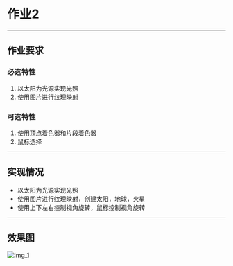 # 作业2
-------------
## 作业要求
### 必选特性
1. 以太阳为光源实现光照
2. 使用图片进行纹理映射 
### 可选特性
1. 使用顶点着色器和片段着色器
2. 鼠标选择 
-------------
## 实现情况
- 以太阳为光源实现光照
- 使用图片进行纹理映射，创建太阳，地球，火星 
- 使用上下左右控制视角旋转，鼠标控制视角旋转
------------
## 效果图
![img_1](https://user-images.githubusercontent.com/96706261/210126800-dbf5caae-022e-4946-8270-d960f3c1c565.png)
